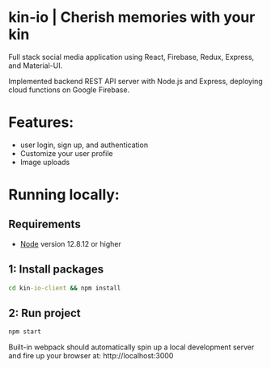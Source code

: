 # kin-io | Cherish memories with your kin

Full stack social media application using React, Firebase, Redux, Express, and Material-UI.  

Implemented backend REST API server with Node.js and Express, deploying cloud functions on Google Firebase.

# Features:
- user login, sign up, and authentication
- Customize your user profile
- Image uploads

# Running locally:

## Requirements

- [Node](https://nodejs.org/en/) version 12.8.12 or higher 


## 1: Install packages
```bat
cd kin-io-client && npm install
```

## 2: Run project
```bat
npm start
```

Built-in webpack should automatically spin up a local development server and fire up your browser at: http://localhost:3000
